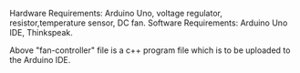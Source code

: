 Hardware Requirements: Arduino Uno, voltage regulator, resistor,temperature sensor, DC fan.
Software Requirements: Arduino Uno IDE, Thinkspeak.

Above "fan-controller" file is a c++ program file which is to be uploaded to the Arduino IDE.
